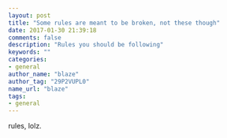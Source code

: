 ```yaml
---
layout: post
title: "Some rules are meant to be broken, not these though"
date: 2017-01-30 21:39:18
comments: false
description: "Rules you should be following"
keywords: ""
categories:
- general
author_name: "blaze"
author_tag: "29P2VUPL0"
name_url: "blaze"
tags:
- general
---
```


rules, lolz.